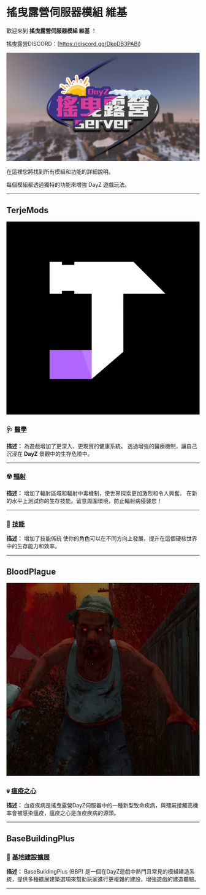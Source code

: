 # 搖曳露營伺服器模組 維基

歡迎來到 **搖曳露營伺服器模組 維基** ！

搖曳露營DISCORD：[https://discord.gg/DkpDB3PABj)

![image](/Wiki/logos/LBC.png)

在這裡您將找到所有模組和功能的詳細說明。

每個模組都透過獨特的功能來增強 DayZ 遊戲玩法。

---

## TerjeMods

![image](/Wiki/logos/General.png)

### 🩺 [醫學](醫療/說明.md)

**描述：**
為遊戲增加了更深入、更現實的健康系統。
透過增強的醫療機制，讓自己沉浸在 **DayZ** 景觀中的生存危險中。

---

### ☢️ [輻射](輻射/說明.md)
**描述：**
增加了輻射區域和輻射中毒機制，使世界探索更加激烈和令人興奮。
在新的水平上測試你的生存技能。留意周圍環境，防止輻射病侵襲您！

---

### 🌟 [技能](技能/說明.md)
**描述：**
增加了技能係統
使你的角色可以在不同方向上發展，提升在這個硬核世界中的生存能力和效率。

---

## BloodPlague

![image](/Wiki/logos/BloodPlagueHeart.jpg)

### 💀 [瘟疫之心](瘟疫之心/說明.md)

**描述：**
血疫疾病是搖曳露營DayZ伺服器中的一種新型致命疾病，與殭屍接觸高機率會被感染瘟疫，瘟疫之心是血疫疾病的源頭。

---

## BaseBuildingPlus

### 🔨 [基地建設擴展](建築/說明.md)

**描述：**
BaseBuildingPlus (BBP) 是一個在DayZ遊戲中熱門且常見的模組建造系統，提供多種擴展建築選項來幫助玩家進行更複雜的建設，增強遊戲的建造體驗。

---
